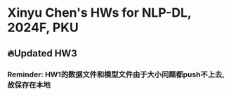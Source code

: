 # Xinyu Chen's HWs for NLP-DL, 2024F, PKU
## 🔥Updated HW3
### Reminder: HW1的数据文件和模型文件由于大小问题都push不上去, 故保存在本地
